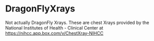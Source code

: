 # DragonFlyXrays
Not actually DragonFly Xrays. These are chest Xrays provided by the National Institutes of Health - Clinical Center at https://nihcc.app.box.com/v/ChestXray-NIHCC
